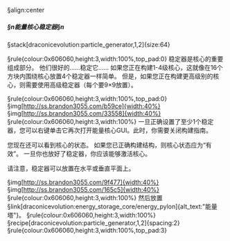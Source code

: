 §align:center
##### §n能量核心稳定器§n

§stack[draconicevolution:particle_generator,1,2]{size:64}

§rule{colour:0x606060,height:3,width:100%,top_pad:0}
稳定器是核心的重要组成部分。 他们很好的......稳定它......
如果您正在构建1-4级核心，这就像在16个方块内围绕核心放置4个稳定器一样简单。
但是，如果您正在构建更高级别的核心，则需要使用高级稳定器（每个要9×9放置）。

§rule{colour:0x606060,height:3,width:100%,top_pad:0}
§img[http://ss.brandon3055.com/b59ce]{width:40%} §img[http://ss.brandon3055.com/33558]{width:40%}
§rule{colour:0x606060,height:3,width:100%}
一旦正确设置了至少1个稳定器，您可以右键单击它再次打开能量核心GUI。此时，你需要关闭构建指南。

您现在还可以看到核心的状态。 如果您已正确构建结构，则核心状态应为“有效”。
一旦你也放好了稳定器，你应该能够激活核心。

请注意，稳定器可以放置在水平或垂直平面上。

§img[http://ss.brandon3055.com/9f477]{width:40%} §img[http://ss.brandon3055.com/165c5]{width:40%}
§rule{colour:0x606060,height:3,width:100%}
然后放置§link[draconicevolution:energy_storage_core/energy_pylon]{alt_text:"能量塔"}。
§rule{colour:0x606060,height:3,width:100%}
§recipe[draconicevolution:particle_generator,1,2]{spacing:2}
§rule{colour:0x606060,height:3,width:100%,top_pad:3}
